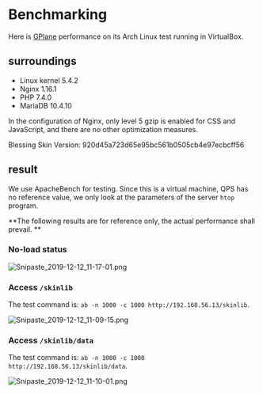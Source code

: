 # Benchmarking

Here is [GPlane](https://github.com/g-plane) performance on its Arch Linux test running in VirtualBox.

## surroundings

- Linux kernel 5.4.2
- Nginx 1.16.1
- PHP 7.4.0
- MariaDB 10.4.10

In the configuration of Nginx, only level 5 gzip is enabled for CSS and JavaScript, and there are no other optimization measures.

Blessing Skin Version: 920d45a723d65e95bc561b0505cb4e97ecbcff56

## result

We use ApacheBench for testing. Since this is a virtual machine, QPS has no reference value, we only look at the parameters of the server `htop` program.

**The following results are for reference only, the actual performance shall prevail. **

### No-load status

![Snipaste_2019-12-12_11-17-01.png](https://i.loli.net/2019/12/12/wqbviKz6jUPNpGX.png)

### Access `/skinlib`

The test command is: `ab -n 1000 -c 1000 http://192.168.56.13/skinlib`.

![Snipaste_2019-12-12_11-09-15.png](https://i.loli.net/2019/12/12/TbKcdAxzfH3v1Ws.png)

### Access `/skinlib/data`

The test command is: `ab -n 1000 -c 1000 http://192.168.56.13/skinlib/data`.

![Snipaste_2019-12-12_11-10-01.png](https://i.loli.net/2019/12/12/R9Qol12seqx68fc.png)